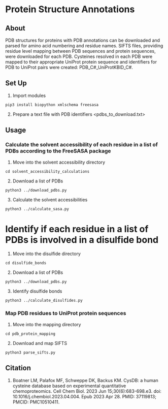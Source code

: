 # Protein Structure Annotations

## About
PDB structures for proteins with PDB annotations can be downloaded and parsed for amino acid numbering and residue names. SIFTS files, providing residue level mapping between PDB sequences and protein sequences, were downloaded for each PDB. Cysteines resolved in each PDB were mapped to their appropriate UniProt protein sequence and identifiers for PDB to UniProt pairs were created: PDB_C#_UniProtKBID_C#. 

## Set Up
1. Import modules
```
pip3 install biopython xmlschema freesasa
```
2. Prepare a text file with PDB identifiers <pdbs_to_download.txt>

## Usage

### Calculate the solvent accessibility of each residue in a list of PDBs according to the FreeSASA package
1. Move into the solvent accessibility directory
```
cd solvent_accessibility_calculations
```
2. Download a list of PDBs
```
python3 ../download_pdbs.py
```
3. Calculate the solvent accessibilities
```
python3 ../calculate_sasa.py
```

# Identify if each residue in a list of PDBs is involved in a disulfide bond
1. Move into the disulfide directory
```
cd disulfide_bonds
```
2. Download a list of PDBs
```
python3 ../download_pdbs.py
```
3. Identify disulfide bonds
```
python3 ../calculate_disulfides.py
```

### Map PDB residues to UniProt protein sequences
1. Move into the mapping directory
```
cd pdb_protein_mapping
```
2. Download and map SIFTS
```
python3 parse_sifts.py
```

## Citation
1. Boatner LM, Palafox MF, Schweppe DK, Backus KM. CysDB: a human cysteine database based on experimental quantitative chemoproteomics. Cell Chem Biol. 2023 Jun 15;30(6):683-698.e3. doi: 10.1016/j.chembiol.2023.04.004. Epub 2023 Apr 28. PMID: 37119813; PMCID: PMC10510411.
